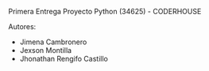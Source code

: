 Primera Entrega Proyecto Python (34625) - CODERHOUSE

Autores:
- Jimena Cambronero
- Jexson Montilla
- Jhonathan Rengifo Castillo


